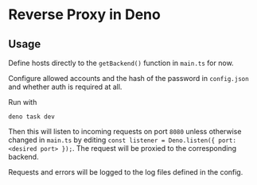 # Reverse Proxy in Deno

## Usage

Define hosts directly to the `getBackend()` function in `main.ts` for now.  

Configure allowed accounts and the hash of the password in `config.json` and whether auth is required at all.

Run with 
```
deno task dev
```

Then this will listen to incoming requests on port `8080` unless otherwise changed in `main.ts` by editing  `const listener = Deno.listen({ port: <desired port> });`. The request will be proxied to the corresponding backend.

Requests and errors will be logged to the log files defined in the config.
